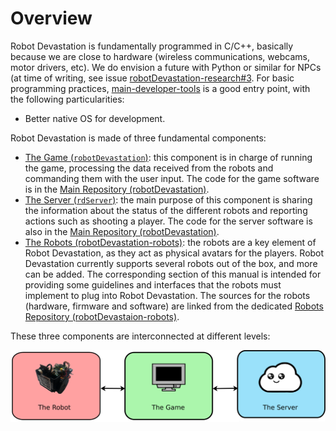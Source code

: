 # Overview

Robot Devastation is fundamentally programmed in C/C++, basically because we are close to hardware (wireless communications, webcams, motor drivers, etc). We do envision a future with Python or similar for NPCs (at time of writing, see issue [robotDevastation-research#3](https://github.com/asrob-uc3m/robotDevastation-research/issues/3). For basic programming practices, [main-developer-tools](https://github.com/roboticslab-uc3m/developer-manual/blob/master/main-developer-tools.md) is a good entry point, with the following particularities:
* Better native OS for development. 

Robot Devastation is made of three fundamental components: 
* [The Game (`robotDevastation`)](/robotDevastation/README.md): this component is in charge of running the game, processing the data received from the robots and commanding them with the user input. The code for the game software is in the [Main Repository (robotDevastation)](https://github.com/asrob-uc3m/robotDevastation).
* [The Server (`rdServer`)](/rdServer/README.md): the main purpose of this component is sharing the information about the status of the different robots and reporting actions such as shooting a player. The code for the server software is also in the [Main Repository (robotDevastation)](https://github.com/asrob-uc3m/robotDevastation).
* [The Robots (robotDevastation-robots)](/robots.md): the robots are a key element of Robot Devastation, as they act as physical avatars for the players. Robot Devastation currently supports several robots out of the box, and more can be added. The corresponding section of this manual is intended for providing some guidelines and interfaces that the robots must implement to plug into Robot Devastation. The sources for the robots (hardware, firmware and software) are linked from the dedicated [Robots Repository (robotDevastaion-robots)](https://github.com/asrob-uc3m/robotDevastation-robots).

These three components are interconnected at different levels:

![The Robot <-> The Game <-> The Server](/assets/overview.png)

